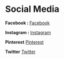 # Social Media

<b>Facebook : </b>
[Facebook](https://www.facebook.com/VIIofficial-109262557298091/?modal=admin_todo_tour)

<b>Instagram :</b> 
[Instagram](https://www.instagram.com/viiofficialx/)

<b>Pinterest</b>
[Pinterest](https://www.pinterest.co.uk/sp0r7en//)
  
<b>Twitter</b>
[Twitter](https://twitter.com/viiofficial1)
